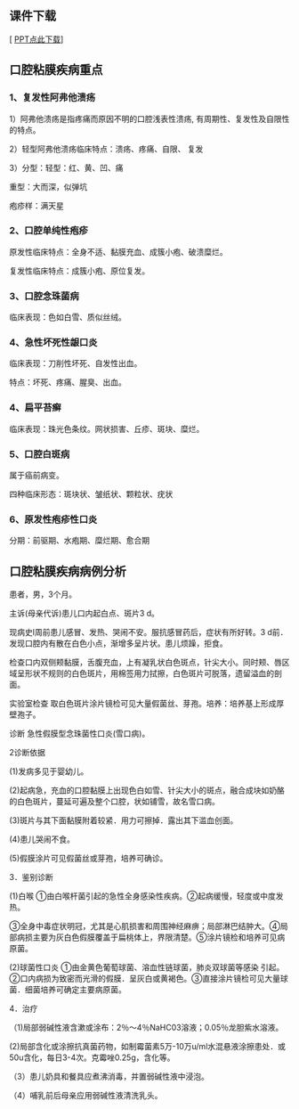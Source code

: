 ##  课件下载

[ <a href='chap08.pptx'>PPT点此下载</a>]

## 口腔粘膜疾病重点

### 1、复发性阿弗他溃疡

1）阿弗他溃疡是指疼痛而原因不明的口腔浅表性溃疡, 有周期性、复发性及自限性的特点。

2）轻型阿弗他溃疡临床特点：溃疡、疼痛、自限、 复发

3）分型：轻型：红、黄、凹、痛

重型：大而深，似弹坑

疱疹样：满天星

### 2、口腔单纯性疱疹

原发性临床特点：全身不适、黏膜充血、成簇小疱、破溃糜烂。

复发性临床特点：成簇小疱、原位复发。

### 3、口腔念珠菌病

临床表现：色如白雪、质似丝绒。

### 4、急性坏死性龈口炎

临床表现：刀削性坏死、自发性出血。

特点：坏死、疼痛、腥臭、出血。

### 4、扁平苔癣

临床表现：珠光色条纹。网状损害、丘疹、斑块、糜烂。

### 5、口腔白斑病

属于癌前病变。

四种临床形态：斑块状、皱纸状、颗粒状、疣状

### 6、原发性疱疹性口炎

分期：前驱期、水疱期、糜烂期、愈合期

## 口腔粘膜疾病病例分析

患者，男，3个月。

主诉(母亲代诉)患儿口内起白点、斑片3 d。

现病史l周前患儿感冒、发热、哭闹不安。服抗感冒药后，症状有所好转。3 d前．发现口腔内有散在白色小点，渐增多呈片状。患儿烦躁，拒食。

检查口内双侧颊黏膜，舌腹充血，上有凝乳状白色斑点，针尖大小。同时颊、唇区域呈形状不规则的白色斑片，用棉签用力拭擦，白色斑片可脱落，遗留溢血的剖面。

实验室检查  取白色斑片涂片镜检可见大量假菌丝、芽孢。培养：培养基上形成厚壁孢子。

诊断  急性假膜型念珠菌性口炎(雪口病)。

2诊断依据

(1)发病多见于婴幼儿。

(2)起病急，充血的口腔黏膜上出现色白如雪、针尖大小的斑点，融合成块如奶酪的白色斑片，蔓延可遍及整个口腔，状如铺雪，故名雪口病。

(3)斑片与其下面黏膜附着较紧．用力可擦掉．露出其下滥血创面。

(4)患儿哭闹不食。

(5)假膜涂片可见假菌丝或芽孢，培养可确诊。

3．鉴别诊断

(1)白喉  ①由白喉杆菌引起的急性全身感染性疾病。②起病缓慢，轻度或中度发热。

③全身中毒症状明冠，尤其是心肌损害和周围神经麻痹；局部淋巴结肿大。④局部病损主要为灰白色假膜覆盖于扁桃体上，界限清楚。⑤涂片镜检和培养可见病原菌。

(2)球菌性口炎  ①由金黄色葡萄球菌、溶血性链球菌，肺炎双球菌等感染    引起。②口内病损为致密而光滑的假膜．呈灰白或黄褐色。③直接涂片镜检可见大量球菌．细菌培养可确定主要病原菌。

4．治疗

（1)局部弱碱性液含漱或涂布：2％～4％NaHC03溶液；0.05％龙胆紫水溶液。

(2)局部含化或涂擦抗真菌药物，如制霉菌素5万-10万u/ml水混悬液涂擦患处．或50u含化，每日3-4次。克霉唑0.25g，含化等。

（3）患儿奶具和餐具应煮沸消毒，并置弱碱性液中浸泡。

（4）哺乳前后母亲应用弱碱性液清洗乳头。